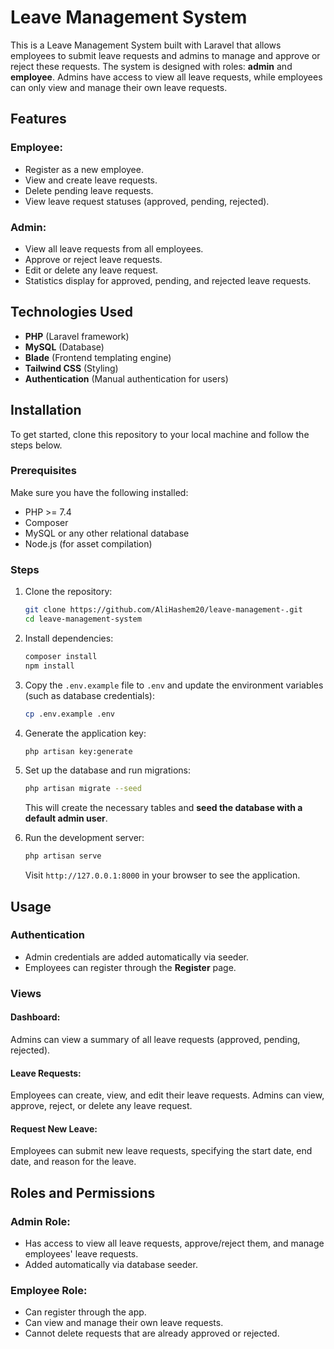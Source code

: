# Leave Management System

This is a Leave Management System built with Laravel that allows employees to submit leave requests and admins to manage and approve or reject these requests. The system is designed with roles: **admin** and **employee**. Admins have access to view all leave requests, while employees can only view and manage their own leave requests.

## Features

### Employee:

-   Register as a new employee.
-   View and create leave requests.
-   Delete pending leave requests.
-   View leave request statuses (approved, pending, rejected).

### Admin:

-   View all leave requests from all employees.
-   Approve or reject leave requests.
-   Edit or delete any leave request.
-   Statistics display for approved, pending, and rejected leave requests.

## Technologies Used

-   **PHP** (Laravel framework)
-   **MySQL** (Database)
-   **Blade** (Frontend templating engine)
-   **Tailwind CSS** (Styling)
-   **Authentication** (Manual authentication for users)

## Installation

To get started, clone this repository to your local machine and follow the steps below.

### Prerequisites

Make sure you have the following installed:

-   PHP >= 7.4
-   Composer
-   MySQL or any other relational database
-   Node.js (for asset compilation)

### Steps

1. Clone the repository:

    ```bash
    git clone https://github.com/AliHashem20/leave-management-.git
    cd leave-management-system
    ```

2. Install dependencies:

    ```bash
    composer install
    npm install
    ```

3. Copy the `.env.example` file to `.env` and update the environment variables (such as database credentials):

    ```bash
    cp .env.example .env
    ```

4. Generate the application key:

    ```bash
    php artisan key:generate
    ```

5. Set up the database and run migrations:

    ```bash
    php artisan migrate --seed
    ```

    This will create the necessary tables and **seed the database with a default admin user**.

6. Run the development server:

    ```bash
    php artisan serve
    ```

    Visit `http://127.0.0.1:8000` in your browser to see the application.

## Usage

### Authentication

-   Admin credentials are added automatically via seeder.
-   Employees can register through the **Register** page.

### Views

#### Dashboard:

Admins can view a summary of all leave requests (approved, pending, rejected).

#### Leave Requests:

Employees can create, view, and edit their leave requests. Admins can view, approve, reject, or delete any leave request.

#### Request New Leave:

Employees can submit new leave requests, specifying the start date, end date, and reason for the leave.

## Roles and Permissions

### Admin Role:

-   Has access to view all leave requests, approve/reject them, and manage employees' leave requests.
-   Added automatically via database seeder.

### Employee Role:

-   Can register through the app.
-   Can view and manage their own leave requests.
-   Cannot delete requests that are already approved or rejected.
